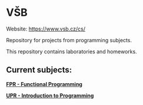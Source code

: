 # VŠB
Website: https://www.vsb.cz/cs/

Repository for projects from programming subjects.

This repository contains laboratories and homeworks. 

## Current subjects:
[**FPR - Functional Programming**](https://github.com/patrick11514/VSB/tree/main/FPR)

[**UPR - Introduction to Programming**](https://github.com/patrick11514/VSB/tree/main/UPR)
